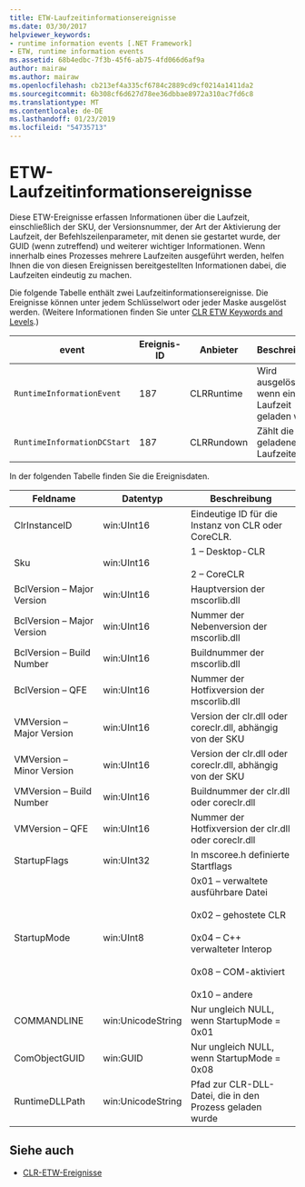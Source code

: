 ```yaml
---
title: ETW-Laufzeitinformationsereignisse
ms.date: 03/30/2017
helpviewer_keywords:
- runtime information events [.NET Framework]
- ETW, runtime information events
ms.assetid: 68b4edbc-7f3b-45f6-ab75-4fd066d6af9a
author: mairaw
ms.author: mairaw
ms.openlocfilehash: cb213ef4a335cf6784c2889cd9cf0214a1411da2
ms.sourcegitcommit: 6b308cf6d627d78ee36dbbae8972a310ac7fd6c8
ms.translationtype: MT
ms.contentlocale: de-DE
ms.lasthandoff: 01/23/2019
ms.locfileid: "54735713"
---
```

# <a name="runtime-information-etw-events"></a>ETW-Laufzeitinformationsereignisse
Diese ETW-Ereignisse erfassen Informationen über die Laufzeit, einschließlich der SKU, der Versionsnummer, der Art der Aktivierung der Laufzeit, der Befehlszeilenparameter, mit denen sie gestartet wurde, der GUID (wenn zutreffend) und weiterer wichtiger Informationen. Wenn innerhalb eines Prozesses mehrere Laufzeiten ausgeführt werden, helfen Ihnen die von diesen Ereignissen bereitgestellten Informationen dabei, die Laufzeiten eindeutig zu machen.  
  
 Die folgende Tabelle enthält zwei Laufzeitinformationsereignisse. Die Ereignisse können unter jedem Schlüsselwort oder jeder Maske ausgelöst werden. (Weitere Informationen finden Sie unter [CLR ETW Keywords and Levels](../../../docs/framework/performance/clr-etw-keywords-and-levels.md).)  
  
|event|Ereignis-ID|Anbieter|Beschreibung|  
|-----------|--------------|--------------|-----------------|  
|`RuntimeInformationEvent`|187|CLRRuntime|Wird ausgelöst, wenn eine Laufzeit geladen wird|  
|`RuntimeInformationDCStart`|187|CLRRundown|Zählt die geladenen Laufzeiten auf|  
  
 In der folgenden Tabelle finden Sie die Ereignisdaten.  
  
|Feldname|Datentyp|Beschreibung|  
|----------------|---------------|-----------------|  
|ClrInstanceID|win:UInt16|Eindeutige ID für die Instanz von CLR oder CoreCLR.|  
|Sku|win:UInt16|1 – Desktop-CLR<br /><br /> 2 – CoreCLR|  
|BclVersion – Major Version|win:UInt16|Hauptversion der mscorlib.dll|  
|BclVersion – Major Version|win:UInt16|Nummer der Nebenversion der mscorlib.dll|  
|BclVersion – Build Number|win:UInt16|Buildnummer der mscorlib.dll|  
|BclVersion – QFE|win:UInt16|Nummer der Hotfixversion der mscorlib.dll|  
|VMVersion – Major Version|win:UInt16|Version der clr.dll oder coreclr.dll, abhängig von der SKU|  
|VMVersion – Minor Version|win:UInt16|Version der clr.dll oder coreclr.dll, abhängig von der SKU|  
|VMVersion – Build Number|win:UInt16|Buildnummer der clr.dll oder coreclr.dll|  
|VMVersion – QFE|win:UInt16|Nummer der Hotfixversion der clr.dll oder coreclr.dll|  
|StartupFlags|win:UInt32|In mscoree.h definierte Startflags|  
|StartupMode|win:UInt8|0x01 – verwaltete ausführbare Datei<br /><br /> 0x02 – gehostete CLR<br /><br /> 0x04 – C++ verwalteter Interop<br /><br /> 0x08 – COM-aktiviert<br /><br /> 0x10 – andere|  
|COMMANDLINE|win:UnicodeString|Nur ungleich NULL, wenn StartupMode = 0x01|  
|ComObjectGUID|win:GUID|Nur ungleich NULL, wenn StartupMode = 0x08|  
|RuntimeDLLPath|win:UnicodeString|Pfad zur CLR-DLL-Datei, die in den Prozess geladen wurde|  
  
## <a name="see-also"></a>Siehe auch
- [CLR-ETW-Ereignisse](../../../docs/framework/performance/clr-etw-events.md)
